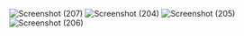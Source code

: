 ![Screenshot (207)](https://github.com/Satyam8804/xenon_linux/assets/88649908/f09b0ae9-9d82-4284-b6c5-62153b78c376)
![Screenshot (204)](https://github.com/Satyam8804/xenon_linux/assets/88649908/cf45a080-4d99-4078-acfc-fef3df8e4e10)
![Screenshot (205)](https://github.com/Satyam8804/xenon_linux/assets/88649908/94b04065-b3b6-4263-a48a-b67a26f0a01e)
![Screenshot (206)](https://github.com/Satyam8804/xenon_linux/assets/88649908/e28415de-4762-4f60-aa67-5915e291886e)
